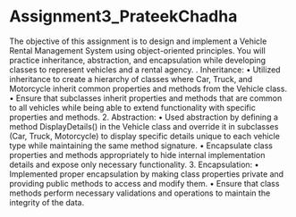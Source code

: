 # Assignment3_PrateekChadha
The objective of this assignment is to design and implement a Vehicle Rental 
Management System using object-oriented principles. You will practice inheritance, 
abstraction, and encapsulation while developing classes to represent vehicles and a 
rental agency.
. Inheritance:
• Utilized inheritance to create a hierarchy of classes where Car, Truck, and 
Motorcycle inherit common properties and methods from the Vehicle class.
• Ensure that subclasses inherit properties and methods that are common to 
all vehicles while being able to extend functionality with specific properties 
and methods.
2. Abstraction:
• Used abstraction by defining a method DisplayDetails() in the Vehicle class 
and override it in subclasses (Car, Truck, Motorcycle) to display specific 
details unique to each vehicle type while maintaining the same method 
signature.
• Encapsulate class properties and methods appropriately to hide internal 
implementation details and expose only necessary functionality.
3. Encapsulation:
• Implemented proper encapsulation by making class properties private and 
providing public methods to access and modify them.
• Ensure that class methods perform necessary validations and operations to 
maintain the integrity of the data.
